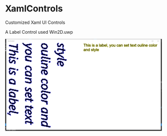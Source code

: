 # XamlControls
Customized Xaml UI Controls

A Label Control used Win2D.uwp

![Image text](https://github.com/yunfeng2003/XamlControls/blob/master/XamlLabel/img1.png)

